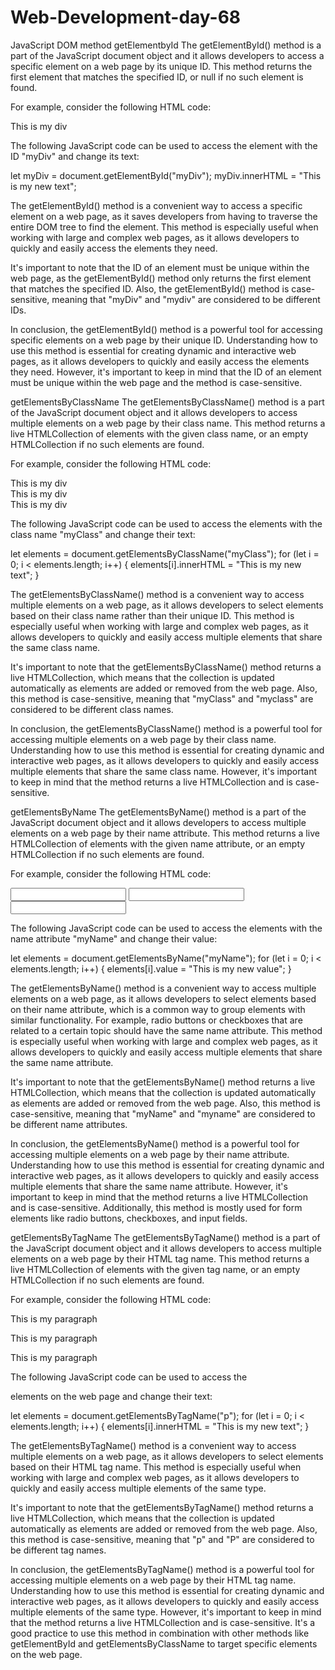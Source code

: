 # Web-Development-day-68
JavaScript DOM method
getElementbyId
The getElementById() method is a part of the JavaScript document object and it allows developers to access a specific element on a web page by its unique ID. This method returns the first element that matches the specified ID, or null if no such element is found.

For example, consider the following HTML code:

<div id="myDiv">This is my div</div>

The following JavaScript code can be used to access the element with the ID "myDiv" and change its text:

let myDiv = document.getElementById("myDiv");
myDiv.innerHTML = "This is my new text";

The getElementById() method is a convenient way to access a specific element on a web page, as it saves developers from having to traverse the entire DOM tree to find the element. This method is especially useful when working with large and complex web pages, as it allows developers to quickly and easily access the elements they need.

It's important to note that the ID of an element must be unique within the web page, as the getElementById() method only returns the first element that matches the specified ID. Also, the getElementById() method is case-sensitive, meaning that "myDiv" and "mydiv" are considered to be different IDs.

In conclusion, the getElementById() method is a powerful tool for accessing specific elements on a web page by their unique ID. Understanding how to use this method is essential for creating dynamic and interactive web pages, as it allows developers to quickly and easily access the elements they need. However, it's important to keep in mind that the ID of an element must be unique within the web page and the method is case-sensitive.

getElementsByClassName
The getElementsByClassName() method is a part of the JavaScript document object and it allows developers to access multiple elements on a web page by their class name. This method returns a live HTMLCollection of elements with the given class name, or an empty HTMLCollection if no such elements are found.

For example, consider the following HTML code:

<div class="myClass">This is my div</div>
<div class="myClass">This is my div</div>
<div class="myClass">This is my div</div>

The following JavaScript code can be used to access the elements with the class name "myClass" and change their text:

let elements = document.getElementsByClassName("myClass");
for (let i = 0; i < elements.length; i++) {
    elements[i].innerHTML = "This is my new text";
}

The getElementsByClassName() method is a convenient way to access multiple elements on a web page, as it allows developers to select elements based on their class name rather than their unique ID. This method is especially useful when working with large and complex web pages, as it allows developers to quickly and easily access multiple elements that share the same class name.

It's important to note that the getElementsByClassName() method returns a live HTMLCollection, which means that the collection is updated automatically as elements are added or removed from the web page. Also, this method is case-sensitive, meaning that "myClass" and "myclass" are considered to be different class names.

In conclusion, the getElementsByClassName() method is a powerful tool for accessing multiple elements on a web page by their class name. Understanding how to use this method is essential for creating dynamic and interactive web pages, as it allows developers to quickly and easily access multiple elements that share the same class name. However, it's important to keep in mind that the method returns a live HTMLCollection and is case-sensitive.


getElementsByName
The getElementsByName() method is a part of the JavaScript document object and it allows developers to access multiple elements on a web page by their name attribute. This method returns a live HTMLCollection of elements with the given name attribute, or an empty HTMLCollection if no such elements are found.

For example, consider the following HTML code:

<input type="text" name="myName" value="">
<input type="text" name="myName" value="">
<input type="text" name="myName" value="">

The following JavaScript code can be used to access the elements with the name attribute "myName" and change their value:

let elements = document.getElementsByName("myName");
for (let i = 0; i < elements.length; i++) {
    elements[i].value = "This is my new value";
}

The getElementsByName() method is a convenient way to access multiple elements on a web page, as it allows developers to select elements based on their name attribute, which is a common way to group elements with similar functionality. For example, radio buttons or checkboxes that are related to a certain topic should have the same name attribute. This method is especially useful when working with large and complex web pages, as it allows developers to quickly and easily access multiple elements that share the same name attribute.

It's important to note that the getElementsByName() method returns a live HTMLCollection, which means that the collection is updated automatically as elements are added or removed from the web page. Also, this method is case-sensitive, meaning that "myName" and "myname" are considered to be different name attributes.

In conclusion, the getElementsByName() method is a powerful tool for accessing multiple elements on a web page by their name attribute. Understanding how to use this method is essential for creating dynamic and interactive web pages, as it allows developers to quickly and easily access multiple elements that share the same name attribute. However, it's important to keep in mind that the method returns a live HTMLCollection and is case-sensitive. Additionally, this method is mostly used for form elements like radio buttons, checkboxes, and input fields.


getElementsByTagName
The getElementsByTagName() method is a part of the JavaScript document object and it allows developers to access multiple elements on a web page by their HTML tag name. This method returns a live HTMLCollection of elements with the given tag name, or an empty HTMLCollection if no such elements are found.

For example, consider the following HTML code:

<p>This is my paragraph</p>
<p>This is my paragraph</p>
<p>This is my paragraph</p>

The following JavaScript code can be used to access the <p> elements on the web page and change their text:

let elements = document.getElementsByTagName("p");
for (let i = 0; i < elements.length; i++) {
    elements[i].innerHTML = "This is my new text";
}

The getElementsByTagName() method is a convenient way to access multiple elements on a web page, as it allows developers to select elements based on their HTML tag name. This method is especially useful when working with large and complex web pages, as it allows developers to quickly and easily access multiple elements of the same type.

It's important to note that the getElementsByTagName() method returns a live HTMLCollection, which means that the collection is updated automatically as elements are added or removed from the web page. Also, this method is case-sensitive, meaning that "p" and "P" are considered to be different tag names.

In conclusion, the getElementsByTagName() method is a powerful tool for accessing multiple elements on a web page by their HTML tag name. Understanding how to use this method is essential for creating dynamic and interactive web pages, as it allows developers to quickly and easily access multiple elements of the same type. However, it's important to keep in mind that the method returns a live HTMLCollection and is case-sensitive. It's a good practice to use this method in combination with other methods like getElementById and getElementsByClassName to target specific elements on the web page.

